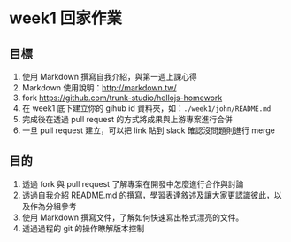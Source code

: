 # week1 回家作業

## 目標

1. 使用 Markdown 撰寫自我介紹，與第一週上課心得
2. Markdown 使用說明：<http://markdown.tw/>
2. fork <https://github.com/trunk-studio/hellojs-homework>
3. 在 week1 底下建立你的 gihub id 資料夾，如：`./week1/john/README.md`
4. 完成後在透過 pull request 的方式將成果與上游專案進行合併
5. 一旦 pull request 建立，可以把 link 貼到 slack 確認沒問題則進行 merge

## 目的

1. 透過 fork 與 pull request 了解專案在開發中怎麼進行合作與討論
2. 透過自我介紹 README.md 的撰寫，學習表達敘述及讓大家更認識彼此，以及作為分組參考
3. 使用 Markdown 撰寫文件，了解如何快速寫出格式漂亮的文件。
4. 透過過程的 git 的操作瞭解版本控制